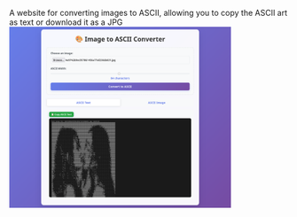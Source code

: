 A website for converting images to ASCII, allowing you to copy the ASCII art as text or download it as a JPG
<img src="screenshots/screenshot1.png" alt="Screenshot" width="400"/>

